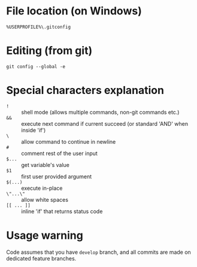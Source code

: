# File location (on Windows)

`%USERPROFILE%\.gitconfig`

# Editing (from git)

`git config --global -e`

# Special characters explanation

<dl>
  <dt><code>!</code></dt>
  <dd>shell mode (allows multiple commands, non-git commands etc.)</dd>

  <dt><code>&&</code></dt>
  <dd>execute next command if current succeed (or standard 'AND' when inside 'if')</dd>

  <dt><code>\</code></dt>
  <dd>allow command to continue in newline</dd>

  <dt><code>#</code></dt>
  <dd>comment rest of the user input</dd>

  <dt><code>$...</code></dt>
  <dd>get variable's value</dd>

  <dt><code>$1</code></dt>
  <dd>first user provided argument</dd>

  <dt><code>$(...)</code></dt>
  <dd>execute in-place</dd>

  <dt><code>\"...\"</code></dt>
  <dd>allow white spaces</dd>

  <dt><code>[[ ... ]]</code></dt>
  <dd>inline 'if' that returns status code</dd>
</dl>

# Usage warning

Code assumes that you have `develop` branch, and all commits are made on dedicated feature branches.
